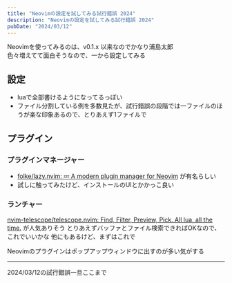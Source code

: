 ```yaml
---
title: "Neovimの設定を試してみる試行錯誤 2024"
description: "Neovimの設定を試してみる試行錯誤 2024"
pubDate: "2024/03/12"
---
```


Neovimを使ってみるのは、v0.1.x 以来なのでかなり浦島太郎  
色々増えてて面白そうなので、一から設定してみる

## 設定

- luaで全部書けるようになってるっぽい
- ファイル分割している例を多数見たが、試行錯誤の段階では一ファイルのほうが楽な印象あるので、とりあえず1ファイルで

## プラグイン

### プラグインマネージャー

- [folke/lazy.nvim: 💤 A modern plugin manager for Neovim](https://github.com/folke/lazy.nvim) が有名らしい
- 試しに触ってみたけど、インストールのUIとかかっこ良い

### ランチャー

[nvim-telescope/telescope.nvim: Find, Filter, Preview, Pick. All lua, all the time.](https://github.com/nvim-telescope/telescope.nvim) が人気ありそう
とりあえずバッファとファイル検索できればOKなので、これでいいかな
他にもあるけど、まずはこれで

Neovimのプラグインはポップアップウィンドウに出すのが多い気がする

---

2024/03/12の試行錯誤一旦ここまで
